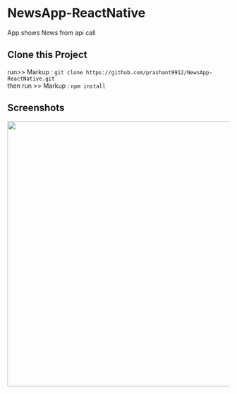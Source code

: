 # NewsApp-ReactNative
App shows News from api call

## Clone this Project
run>> Markup :  `git clone https://github.com/prashant9912/NewsApp-ReactNative.git`
<br>
then run >> Markup :  `npm install`

## Screenshots

<img src="https://i.ibb.co/5hKBwzY/Screenshot-at-Aug-18-17-05-32.png" height=600px>

